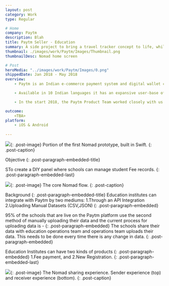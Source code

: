 ```yaml
---
layout: post
category: Work
type: Regular

# Home
company: Paytm
description: Blah
title: Paytm Seller - Education
summary: A side project to bring a travel tracker concept to life, while learning Swift along the way.
thumbnail: ./images/work/Paytm/Images/Thumbnail.png
thumbnailDesc: Nomad home screen

# Post
heroMedia: "../images/work/Paytm/Images/0.png"
shippedDate: Jan 2018 - May 2018
overview:
    - Paytm is an Indian e-commerce payment system and digital wallet company.

    - Available in 10 Indian languages it has an expansive user-base of approx. 300 million and branches out to use-cases like mobile recharges, utility bill payments, travel, movies, and events bookings as well as in-store payments at grocery stores, fruits and vegetable shops, restaurants, parking, tolls, pharmacies and education institutions with the Paytm QR code.

    - In the start 2018, the Paytm Product Team worked closely with us on redesigning the experience of onboarding educational institutions where they can manage student fee records. My responsibilities included designing the merchant onboarding experience and merchant dashboard; working together with Rahul (Product Designer) <https://www.linkedin.com/in/rahul-beniwal-7b35405a/>.

outcome:
    <TBA>
platform:
    - iOS & Android
    
---
```


<img src="../images/work/Paytm/Images/1.png">{: .post-image}
Portion of the first Nomad prototype, built in Swift.
{: .post-caption}

Objective
{: .post-paragraph-embedded-title}

STo create a DIY panel where schools can manage student Fee records.
{: .post-paragraph-embedded-last}



<img src="../images/work/Paytm/Images/2.png">{: .post-image}
The core Nomad flow.
{: .post-caption}


Background
{: .post-paragraph-embedded-title}
Education institutes can integrate with Paytm by two mediums:
1.Through an API Integration
2.Uploading Manual Datasets (CSV,JSON)
{: .post-paragraph-embedded}


95% of the schools that are live on the Paytm platform use the second method of manually uploading their data and the current process for uploading data is -
{: .post-paragraph-embedded}
The schools share their data with education operations team and operations team uploads their data. This needs to be done every time there is any change in data.
{: .post-paragraph-embedded}

Education Institutes can have two kinds of products
{: .post-paragraph-embedded}
1.Fee payment, and
2.New Registration.
{: .post-paragraph-embedded-last}

<img src="../images/work/Paytm/Images/3.png">{: .post-image}
The Nomad sharing experience. Sender experience (top) and receiver experience (bottom).
{: .post-caption}

